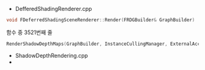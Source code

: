 
- DefferedShadingRenderer.cpp
```cpp
void FDeferredShadingSceneRenderer::Render(FRDGBuilder& GraphBuilder)
```
함수 중 3521번째 줄
```cpp
RenderShadowDepthMaps(GraphBuilder, InstanceCullingManager, ExternalAccessQueue);
```

- ShadowDepthRendering.cpp
- 
```cpp

```